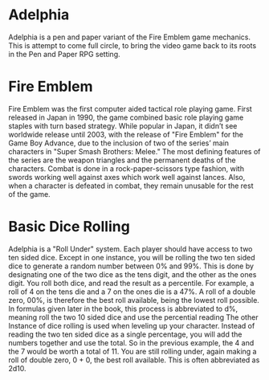 # Adelphia
Adelphia is a pen and paper variant of the Fire Emblem game mechanics. This is attempt to come full circle, to bring the video game back to its roots in the Pen and Paper RPG setting.
# Fire Emblem
Fire Emblem was the first computer aided tactical role playing game. First released in Japan in 1990, the game combined basic role playing game staples with turn based strategy. While popular in Japan, it didn’t see worldwide release until 2003, with the release of "Fire Emblem" for the Game Boy Advance, due to the inclusion of two of the series’ main characters in "Super Smash Brothers: Melee."
The most defining features of the series are the weapon triangles and the permanent deaths of the characters. Combat is done in a rock-paper-scissors type fashion, with swords working well against axes which work well against lances. Also, when a character is defeated in combat, they remain unusable for the rest of the game.
# Basic Dice Rolling
Adelphia is a "Roll Under" system. Each player should have access to two ten sided dice. Except in one instance, you will be rolling the two ten sided dice to generate a random number between 0% and 99%. This is done by designating one of the two dice as the tens digit, and the other as the ones digit. You roll both dice, and read the result as a percentile. For example, a roll of 4 on the tens die and a 7 on the ones die is a 47%. A roll of a double zero, 00%, is therefore the best roll available, being the lowest roll possible. In formulas given later in the book, this process is abbreviated to d%, meaning roll the two 10 sided dice and use the percential reading
The other Instance of dice rolling is used when leveling up your character. Instead of reading the two ten sided dice as a single percentage, you will add the numbers together and use the total. So in the previous example, the 4 and the 7 would be worth a total of 11. You are still rolling under, again making a roll of double zero, 0 + 0, the best roll available. This is often abbreviated as 2d10.
